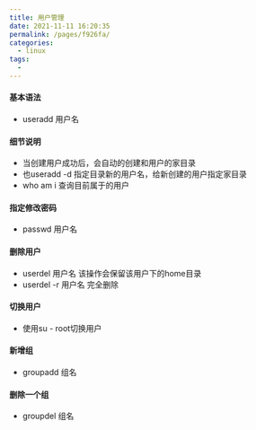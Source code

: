 ```yaml
---
title: 用户管理
date: 2021-11-11 16:20:35
permalink: /pages/f926fa/
categories:
  - linux
tags:
  - 
---
```

#### 基本语法
* useradd 用户名
#### 细节说明
* 当创建用户成功后，会自动的创建和用户的家目录
* 也useradd -d 指定目录新的用户名，给新创建的用户指定家目录
* who am i 查询目前属于的用户
#### 指定修改密码
* passwd 用户名
#### 删除用户
* userdel 用户名 该操作会保留该用户下的home目录
* userdel -r 用户名 完全删除
#### 切换用户
* 使用su - root切换用户
#### 新增组
* groupadd 组名
#### 删除一个组
* groupdel 组名
